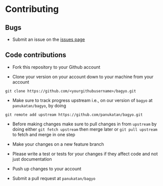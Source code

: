 # Contributing

## Bugs

* Submit an issue on the [issues page](https://github.com/panukatan/bagyo/issues)

## Code contributions

* Fork this repository to your Github account

* Clone your version on your account down to your machine from your account

```
git clone https://github.com/<yourgithubusername>/bagyo.git
```

* Make sure to track progress upstream i.e., on our version of `bagyo`
at `panukatan/bagyo`, by doing

```
git remote add upstream https://github.com/panukatan/bagyo.git
```

* Before making changes make sure to pull changes in from `upstream` by doing
either `git fetch upstream` then merge later or `git pull upstream` to fetch
and merge in one step

* Make your changes on a new feature branch

* Please write a test or tests for your changes if they affect code and not just
documentation

* Push up changes to your account

* Submit a pull request at `panukatan/bagyo`
